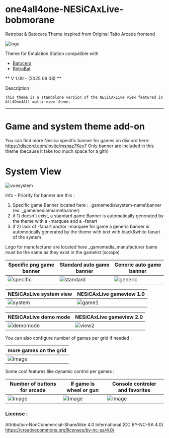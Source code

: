 # one4all4one-NESiCAxLive-bobmorane
Retrobat & Batocera Theme inspired from Original Taito Arcade frontend

![logo](https://github.com/user-attachments/assets/11af117c-b05a-4844-9655-691a2daa64c5)

Theme for Emulation Station compatible with
- [Batocera](https://batocera.org/)
- [RetroBat](https://www.retrobat.org/)

** V 1.00 - (2025 06 08) ** 

Description :

    This theme is a standalone version of the NESiCAxLive view featured in All4One4All multi-view theme.

---  

# Game and system theme add-on
You can find more Nesica specific banner for games on discord here: https://discord.com/invite/msnaz7Kev7 Only banner are included in this theme (because it take too much space for a gith)

# System View
![vuesystem](https://github.com/user-attachments/assets/bf0e0c66-0563-445f-a2e6-23a4f2f465cf)

Info - Priority for banner are this : 
1) Specific game Banner located here : _gamemedia\system-name\banner (ex: _gamemedia\mame\banner)
2) if 1) doesn't exist, a standard game Banner is automatically generated by the theme with a -marquee and a -fanart
3) if 2) lack of -fanart and/or -marquee for game a generic banner is automotically generated by the theme with text with black&white fanart of the system

Logo for manufacturer are located here _gamemedia\_manufacturer bame must be the same as they exist in the gamelist (scrape)

| Specific png game banner  | Standard auto game banner | Generic auto game banner |
| ------------- | ------------- | ------------- |
| ![specific](https://github.com/user-attachments/assets/32a7e3a5-d69b-42d4-8e27-fa624feb31fb)  | ![standard](https://github.com/user-attachments/assets/c4350b94-6aa3-4948-a694-4c7ed8716b75)  | ![generic](https://github.com/user-attachments/assets/57e808ea-ce27-4593-b13a-111fbea5308e)  | 

| NESiCAxLive system view | NESiCAxLive gameview 1.0
| ------------- | ------------- |
| ![system](https://github.com/user-attachments/assets/3e17bcfd-a535-4910-84d6-8a9b8ddd5992)  | ![game1](https://github.com/user-attachments/assets/1f3897ed-f780-4c26-a5be-19391e74ab94)  | 

| NESiCAxLive demo mode | NESiCAxLive gameview 2.0
| ------------- | ------------- |
| ![demomode](https://github.com/user-attachments/assets/c072546d-4373-450c-b7f0-c10d18974575)  | ![view2](https://github.com/user-attachments/assets/043d9544-0830-42c3-b98a-cf7dd046ff85)  | 

You can also configure number of games per grid if needed :

| more games on the grid |
| ------------- |
| ![Image](https://github.com/user-attachments/assets/5fc1a862-7dae-41e9-b190-a3faf15feb1e)  |

Some cool features like dynamic control per games :

| Number of buttons for arcade  | If game is wheel or gun | Console controler and favorites |
| ------------- | ------------- | ------------- |
| ![Image](https://github.com/user-attachments/assets/f8d38650-0a2a-4742-ab0e-051043161be2)  | ![Image](https://github.com/user-attachments/assets/94f6fecc-ca0d-4582-931f-45e14dc5693c)  | ![Image](https://github.com/user-attachments/assets/873992ee-c65a-427c-81e2-75026a154ce9)  | 

### License :
Attribution-NonCommercial-ShareAlike 4.0 International (CC BY-NC-SA 4.0)  
https://creativecommons.org/licenses/by-nc-sa/4.0/
